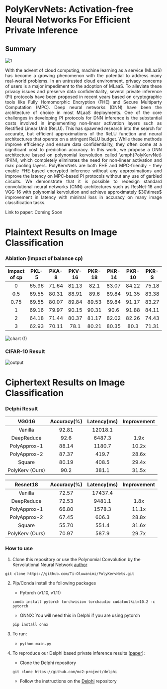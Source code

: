 # PolyKervNets: Activation-free Neural Networks For Efficient Private Inference
## Summary
![1](https://user-images.githubusercontent.com/45424924/188140566-a2125f2e-99c8-486a-adb9-17b66578c961.png)
<p align="justify"> With the advent of cloud computing, machine learning as a service (MLaaS) has become a growing phenomenon with the potential to address many real-world problems. In an untrusted cloud environment, privacy concerns of users is a major impediment to the adoption of MLaaS. To alleviate these privacy issues and preserve data confidentiality, several private inference (PI) protocols have been proposed in recent years based on cryptographic tools like Fully Homomorphic Encryption (FHE) and Secure Multiparty Computation (MPC). Deep neural networks (DNN) have been the architecture of choice in most MLaaS deployments. One of the core challenges in developing PI protocols for DNN inference is the substantial costs involved in implementing non-linear activation layers such as Rectified Linear Unit (ReLU). This has spawned research into the search for accurate, but efficient approximations of the ReLU function and neural architectures that operate on a stringent ReLU budget. While these methods improve efficiency and ensure data confidentiality, they often come at a significant cost to prediction accuracy. In this work, we propose a DNN architecture based on polynomial kervolution called \emph{PolyKervNet} (PKN), which completely eliminates the need for non-linear activation and max pooling layers. PolyKervNets are both FHE and MPC-friendly - they enable FHE-based encrypted inference without any approximations and improve the latency on MPC-based PI protocols without any use of garbled circuits. We demonstrate that it is possible to redesign standard convolutional neural networks (CNN) architectures such as ResNet-18 and VGG-16 with polynomial kervolution and achieve approximately $30\times$ improvement in latency with minimal loss in accuracy on many image classification tasks. </p>

Link to paper: Coming Soon

# Plaintext Results on Image Classification
### Ablation (Impact of balance cp)
| Impact of cp | PKL-5 | PKA-8 | PKV-16 | PKR-18 | PKR-14 | PKR-10 | PKR-S |
|:------------:|:-----:|:-----:|:------:|:------:|:------:|:------:|:-----:|
|       0      | 65.96 | 71.64 |  81.13 |  82.1  |  83.07 |  84.22 | 75.18 |
|      0.5     | 69.55 | 80.31 |  88.91 |  89.6  |  89.84 |  91.35 | 83.38 |
|     0.75     | 69.55 | 80.07 |  89.84 |  89.53 |  89.84 |  91.17 | 83.27 |
|       1      | 69.16 | 79.97 |  90.15 |  90.31 |  90.6  |  91.88 | 84.11 |
|       2      | 64.18 | 71.44 |  80.37 |  81.17 |  82.02 |  82.26 | 74.43 |
|       3      | 62.93 | 70.11 |  78.1  |  80.21 |  80.35 |  80.3  | 71.31 |

![chart (1)](https://user-images.githubusercontent.com/45424924/188142302-9bcbf43f-f7a1-47bc-8e31-86b4ee0347c6.png)

### CIFAR-10 Result

![output](https://user-images.githubusercontent.com/45424924/188141151-b6ee943b-082c-4d46-8a04-175583dd8fbe.png)

# Ciphertext Results on Image Classification
### Delphi Result
|      VGG16      | Accuracy(%) | Latency(ms) | Improvement |
|:---------------:|:-----------:|:-----------:|:-----------:|
|     Vanilla     |    92.81    |   12018.1   |             |
|    DeepReduce   |     92.6    |    6487.3   |     1.9x    |
|   PolyApprox-1  |    88.14    |    1180.7   |    10.2x    |
|   PolyApprox-2  |    87.37    |    419.7    |    28.6x    |
|      Square     |    80.19    |    408.5    |    29.4x    |
| PolyKerv (Ours) |     90.2    |    381.1    |    31.5x    |

|     Resnet18    | Accuracy(%) | Latency(ms) | Improvement |
|:---------------:|:-----------:|:-----------:|:-----------:|
|     Vanilla     |    72.57    |   17437.4   |             |
|    DeepReduce   |    72.53    |    9481.1   |     1.8x    |
|   PolyApprox-1  |    66.80    |    1578.3   |    11.1x    |
|   PolyApprox-2  |    67.45    |    606.3    |    28.8x    |
|      Square     |    55.70    |    551.4    |    31.6x    |
| PolyKerv (Ours) |    70.97    |    587.9    |    29.7x    |

### How to use
1. Clone this repository or use the Polynomial Convolution by the Kervolutional Neural Network [author](https://github.com/wang-chen/kervolution/blob/unfold/kervolution.py)

```
git clone https://github.com/Ti-Oluwanimi/PolyKervNets.git
```

2. Pip/Conda install the following packages
    - Pytorch (v1.10, v1.11)
   ```
   conda install pytorch torchvision torchaudio cudatoolkit=10.2 -c pytorch
   ```
    
    - ONNX: You will need this in Delphi if you are using pytorch
    ```
    pip install onnx
    ```
    
3. To run:
    - ```python main.py```

4. To reproduce our Delphi based private inference results ([paper](https://eprint.iacr.org/2020/050.pdf)):
    -   Clone the Delphi repository
    ```
    git clone https://github.com/mc2-project/delphi
    ```
    - Follow the instructions on the [Delphi](https://github.com/mc2-project/delphi) repository
